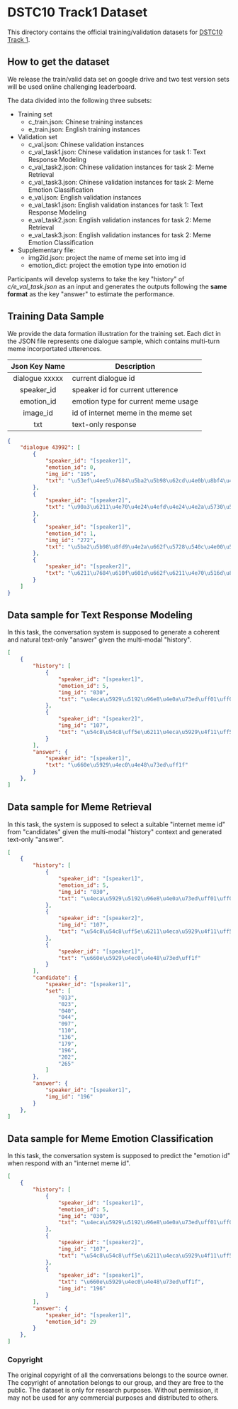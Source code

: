 # DSTC10 Track1 Dataset 

This directory contains the official training/validation datasets for [DSTC10 Track 1](../README.md).  


## How to get the dataset 

We release the train/valid data set on google drive and two test version sets will be used online challenging leaderboard.  

The data divided into the following three subsets: 

* Training set 
  * c_train.json: Chinese training instances 
  * e_train.json: English training instances 
* Validation set 
  * c_val.json: Chinese validation instances 
  * c_val_task1.json: Chinese validation instances for task 1: Text Response Modeling 
  * c_val_task2.json: Chinese validation instances for task 2: Meme Retrieval 
  * c_val_task3.json: Chinese validation instances for task 2: Meme Emotion Classification 
  * e_val.json: English validation instances 
  * e_val_task1.json: English validation instances for task 1: Text Response Modeling 
  * e_val_task2.json: English validation instances for task 2: Meme Retrieval 
  * e_val_task3.json: English validation instances for task 2: Meme Emotion Classification 
* Supplementary file: 
  * img2id.json: project the name of meme set into img id 
  * emotion_dict: project the emotion type into emotion id 


Participants will develop systems to take the key "history" of *c/e_val_task.json* as an input and generates the outputs following the **same format** as the key "answer" to estimate the performance.


## Training Data Sample 

We provide the data formation illustration for the training set. Each dict in the JSON file represents one dialogue sample, which contains multi-turn meme incorportated utterences.   


|  Json Key Name  | Description                                |
|:---------------:|--------------------------------------------|
| dialogue xxxxx  | current dialogue id                        |
| speaker_id      | speaker id for current utterence           |
| emotion_id      | emotion type for current meme usage        |
| image_id        | id of internet meme in the meme set        |
| txt             | text-only response                         |



```json
{
    "dialogue 43992": [
        {
            "speaker_id": "[speaker1]",
            "emotion_id": 0,
            "img_id": "195",
            "txt": "\u53ef\u4ee5\u7684\u5ba2\u5b98\u62cd\u4e0b\u8bf4\u4e00\u58f0\u8981\u624b\u52a8\u6539\u4ef7"
        },
        {
            "speaker_id": "[speaker2]",
            "txt": "\u90a3\u6211\u4e70\u4e24\u4efd\u4e24\u4e2a\u5730\u5740"
        },
        {
            "speaker_id": "[speaker1]",
            "emotion_id": 1,
            "img_id": "272",
            "txt": "\u5ba2\u5b98\u8fd9\u4e2a\u662f\u5728\u540c\u4e00\u5730\u5740\u4e24\u4e2a\u5730\u5740\u4e0d\u884c\u54e6"
        },
        {
            "speaker_id": "[speaker2]",
            "txt": "\u6211\u7684\u610f\u601d\u662f\u6211\u4e70\u516d\u888b"
        } 
    ]
}
```


## Data sample for Text Response Modeling 

In this task, the conversation system is supposed to generate a coherent and natural text-only "answer" given the multi-modal "history". 


```json
[
    {
        "history": [
            {
                "speaker_id": "[speaker1]",
                "emotion_id": 5,
                "img_id": "030",
                "txt": "\u4eca\u5929\u5192\u96e8\u4e0a\u73ed\uff01\uff01\uff01\uff01"
            },
            {
                "speaker_id": "[speaker2]",
                "img_id": "107",
                "txt": "\u54c8\u54c8\uff5e\u6211\u4eca\u5929\u4f11\uff5e\uff5e"
            }
        ],
        "answer": {
            "speaker_id": "[speaker1]",
            "txt": "\u660e\u5929\u4ec0\u4e48\u73ed\uff1f"
        }
    },
]
```



## Data sample for Meme Retrieval 

In this task, the system is supposed to select a suitable "internet meme id" from "candidates" given the multi-modal "history" context and generated text-only "answer".

```json
[
    {
        "history": [
            {
                "speaker_id": "[speaker1]",
                "emotion_id": 5,
                "img_id": "030",
                "txt": "\u4eca\u5929\u5192\u96e8\u4e0a\u73ed\uff01\uff01\uff01\uff01"
            },
            {
                "speaker_id": "[speaker2]",
                "img_id": "107",
                "txt": "\u54c8\u54c8\uff5e\u6211\u4eca\u5929\u4f11\uff5e\uff5e"
            },
            {
                "speaker_id": "[speaker1]",
                "txt": "\u660e\u5929\u4ec0\u4e48\u73ed\uff1f"
            }
        ],
        "candidate": {
            "speaker_id": "[speaker1]",
            "set": [
                "013",
                "023",
                "040",
                "044",
                "097",
                "110",
                "136",
                "179",
                "196",
                "202",
                "265"
            ]
        },
        "answer": {
            "speaker_id": "[speaker1]",
            "img_id": "196"
        }
    },
]
```


## Data sample for Meme Emotion Classification

In this task, the conversation system is supposed to predict the "emotion id" when respond with an "internet meme id". 


```json
[
    {
        "history": [
            {
                "speaker_id": "[speaker1]",
                "emotion_id": 5,
                "img_id": "030",
                "txt": "\u4eca\u5929\u5192\u96e8\u4e0a\u73ed\uff01\uff01\uff01\uff01"
            },
            {
                "speaker_id": "[speaker2]",
                "img_id": "107",
                "txt": "\u54c8\u54c8\uff5e\u6211\u4eca\u5929\u4f11\uff5e\uff5e"
            },
            {
                "speaker_id": "[speaker1]",
                "txt": "\u660e\u5929\u4ec0\u4e48\u73ed\uff1f",
                "img_id": "196"
            }
        ],
        "answer": {
            "speaker_id": "[speaker1]",
            "emotion_id": 29
        }
    },
]
```



### Copyright 

The original copyright of all the conversations belongs to the source owner.
The copyright of annotation belongs to our group, and they are free to the public.
The dataset is only for research purposes. Without permission, it may not be used for any commercial purposes and distributed to others.
